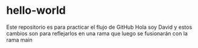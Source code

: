 # hello-world
Este repositorio es para practicar el flujo de GitHub
Hola soy David y estos cambios son para reflejarlos en una rama que luego se fusionarán con la rama main
